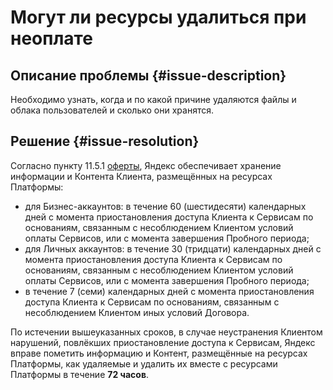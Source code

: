 # Могут ли ресурсы удалиться при неоплате


## Описание проблемы {#issue-description}

Необходимо узнать, когда и по какой причине удаляются файлы и облака пользователей и сколько они хранятся.

## Решение {#issue-resolution}

Согласно пункту 11.5.1 [оферты](https://yandex.ru/legal/cloud_oferta/), Яндекс обеспечивает хранение информации и Контента Клиента, размещённых на ресурсах Платформы:

* для Бизнес-аккаунтов: в течение 60 (шестидесяти) календарных дней с момента приостановления доступа Клиента к Сервисам по основаниям, связанным с несоблюдением Клиентом условий оплаты Сервисов, или с момента завершения Пробного периода;
* для Личных аккаунтов: в течение 30 (тридцати) календарных дней с момента приостановления доступа Клиента к Сервисам по основаниям, связанным с несоблюдением Клиентом условий оплаты Сервисов, или с момента завершения Пробного периода;
* в течение 7 (семи) календарных дней с момента приостановления доступа Клиента к Сервисам по основаниям, связанным с несоблюдением Клиентом иных условий Договора.

По истечении вышеуказанных сроков, в случае неустранения Клиентом нарушений, повлёкших приостановление доступа к Сервисам, Яндекс вправе пометить информацию и Контент, размещённые на ресурсах Платформы, как удаляемые и удалить их вместе с ресурсами Платформы в течение **72 часов**.